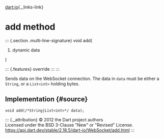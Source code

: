 [dart:io](../../dart-io/dart-io-library){._links-link}

add method
==========

::: {.section .multi-line-signature}
void add(

1.  dynamic data

)

::: {.features}
override
:::
:::

Sends data on the WebSocket connection. The data in `data` must be
either a `String`, or a `List<int>` holding bytes.

Implementation {#source}
--------------

``` {.language-dart data-language="dart"}
void add(/*String|List<int>*/ data);
```

::: {._attribution}
© 2012 the Dart project authors\
Licensed under the BSD 3-Clause \"New\" or \"Revised\" License.\
<https://api.dart.dev/stable/2.18.5/dart-io/WebSocket/add.html>
:::
